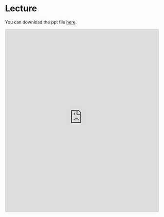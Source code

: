 # Lecture

You can download the ppt file [here](https://thelogicalgrammar.github.io/pLoT_workshop/4.pptx).

<iframe src='https://thelogicalgrammar.github.io/pLoT_workshop/lectures/4.pdf' width='100%' height='600px' frameborder='0'>
